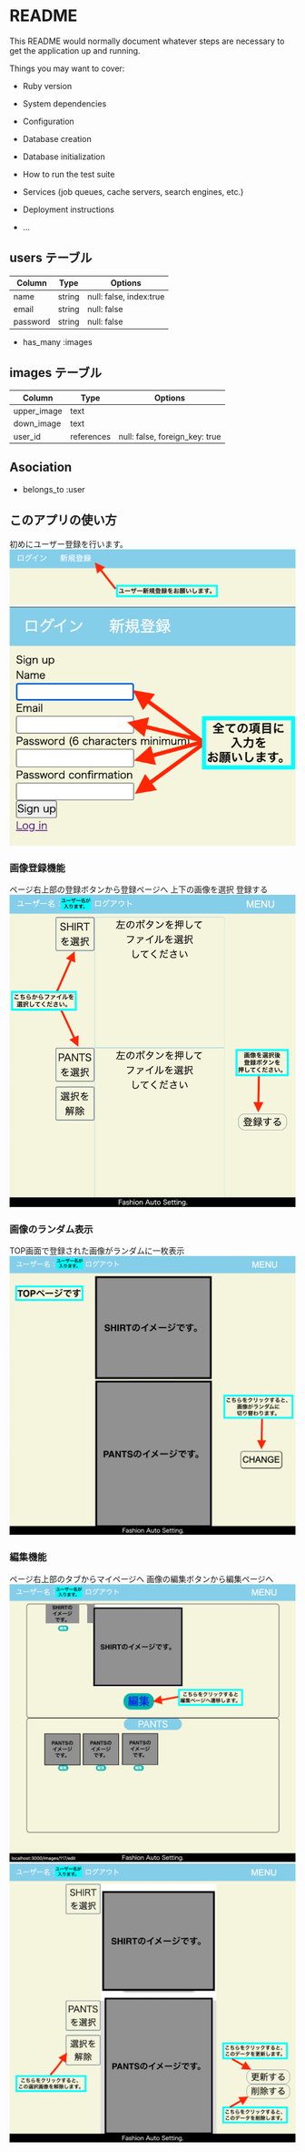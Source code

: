 # README

This README would normally document whatever steps are necessary to get the
application up and running.

Things you may want to cover:

- Ruby version

- System dependencies

- Configuration

- Database creation

- Database initialization

- How to run the test suite

- Services (job queues, cache servers, search engines, etc.)

- Deployment instructions

- ...

## users テーブル

| Column   | Type   | Options                 |
| -------- | ------ | ----------------------- |
| name     | string | null: false, index:true |
| email    | string | null: false             |
| password | string | null: false             |

- has_many :images

## images テーブル

| Column      | Type       | Options                        |
| ----------- | ---------- | ------------------------------ |
| upper_image | text       |                                |
| down_image  | text       |                                |
| user_id     | references | null: false, foreign_key: true |

## Asociation

- belongs_to :user

## このアプリの使い方
初めにユーザー登録を行います。
![ユーザー新規登録](https://raw.githubusercontent.com/T-Yuto/fashion-autoset/Readme/README/user_new_1.png)
![ユーザー新規登録](https://raw.githubusercontent.com/T-Yuto/fashion-autoset/Readme/README/user_new_2.png)
### 画像登録機能
ページ右上部の登録ボタンから登録ページへ
上下の画像を選択
登録する
![画像登録](https://raw.githubusercontent.com/T-Yuto/fashion-autoset/Readme/README/image_new_1.png)

### 画像のランダム表示
TOP画面で登録された画像がランダムに一枚表示
![TOP](https://raw.githubusercontent.com/T-Yuto/fashion-autoset/Readme/README/top_change_description.png)

### 編集機能
ページ右上部のタブからマイページへ
画像の編集ボタンから編集ページへ
![画像編集](https://raw.githubusercontent.com/T-Yuto/fashion-autoset/Readme/README/image_edit_1.png)
![画像編集](https://raw.githubusercontent.com/T-Yuto/fashion-autoset/Readme/README/image_edit_2.png)